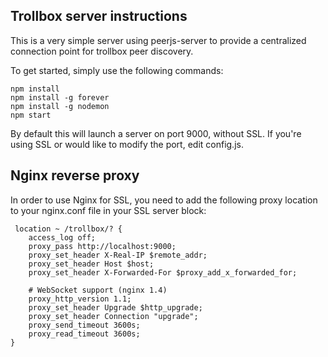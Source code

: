## Trollbox server instructions

This is a very simple server using peerjs-server to provide a centralized connection point for trollbox peer discovery.

To get started, simply use the following commands:

```
npm install
npm install -g forever
npm install -g nodemon
npm start
```

By default this will launch a server on port 9000, without SSL. If you're using SSL or would like to modify the port, edit config.js.

## Nginx reverse proxy
In order to use Nginx for SSL, you need to add the following proxy location to your nginx.conf file in your SSL server block:

```
 location ~ /trollbox/? {
    access_log off;
    proxy_pass http://localhost:9000;
    proxy_set_header X-Real-IP $remote_addr;
    proxy_set_header Host $host;
    proxy_set_header X-Forwarded-For $proxy_add_x_forwarded_for;

    # WebSocket support (nginx 1.4)
    proxy_http_version 1.1;
    proxy_set_header Upgrade $http_upgrade;
    proxy_set_header Connection "upgrade";
    proxy_send_timeout 3600s;
    proxy_read_timeout 3600s;
}
```

